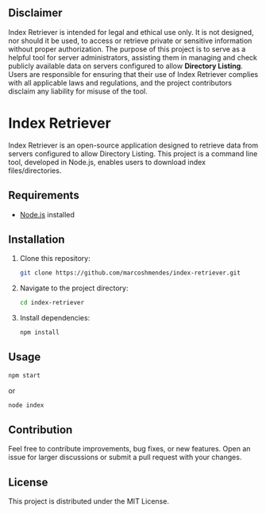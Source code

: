 ## Disclaimer

Index Retriever is intended for legal and ethical use only. It is not designed, nor should it be used, to access or retrieve private or sensitive information without proper authorization. The purpose of this project is to serve as a helpful tool for server administrators, assisting them in managing and check publicly available data on servers configured to allow **Directory Listing**. Users are responsible for ensuring that their use of Index Retriever complies with all applicable laws and regulations, and the project contributors disclaim any liability for misuse of the tool.

# Index Retriever

Index Retriever is an open-source application designed to retrieve data from servers configured to allow Directory Listing. This project is a command line tool, developed in Node.js, enables users to download index files/directories.


## Requirements

- [Node.js](https://nodejs.org/) installed

## Installation

1. Clone this repository:

   ```bash
   git clone https://github.com/marcoshmendes/index-retriever.git
   
2. Navigate to the project directory:
    
    ```bash
    cd index-retriever
    
3. Install dependencies:

    ```bash
    npm install
    
## Usage

```bash
npm start
```

or

```bash
node index
```

## Contribution

Feel free to contribute improvements, bug fixes, or new features. Open an issue for larger discussions or submit a pull request with your changes.

## License

This project is distributed under the MIT License.